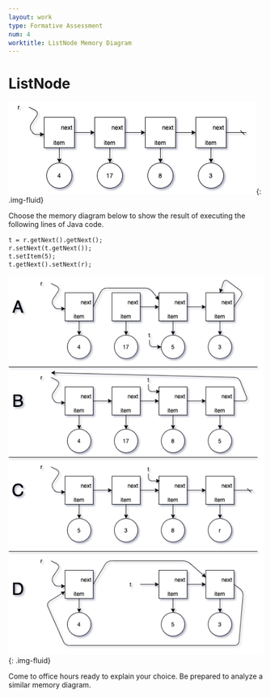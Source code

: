 ```yaml
---
layout: work
type: Formative Assessment
num: 4
worktitle: ListNode Memory Diagram
---
```


# ListNode

![ListNode Start](../assets/images/exam1/linkedstart.png){: .img-fluid}

Choose the memory diagram below to show the result of executing the following lines of Java code.

    t = r.getNext().getNext();
    r.setNext(t.getNext());
    t.setItem(5);
    t.getNext().setNext(r);

![ListNode Choices](../assets/images/exam1/linkedoptions.png){: .img-fluid}

Come to office hours ready to explain your choice. Be prepared to analyze a similar memory diagram.
